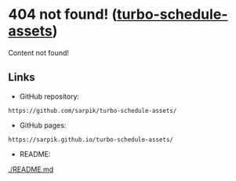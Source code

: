 # 404 not found! ([turbo-schedule-**assets**](./README.md))

Content not found!

## Links

* GitHub repository:

```url
https://github.com/sarpik/turbo-schedule-assets/
```

* GitHub pages:

```url
https://sarpik.github.io/turbo-schedule-assets/
```

* README:

[./README.md](./README.md)
